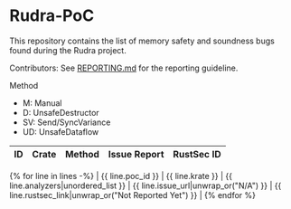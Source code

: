 # Rudra-PoC

This repository contains the list of memory safety and soundness bugs found during the Rudra project.

Contributors: See [REPORTING.md](./REPORTING.md) for the reporting guideline.

Method
* M: Manual
* D: UnsafeDestructor
* SV: Send/SyncVariance
* UD: UnsafeDataflow

| ID | Crate | Method | Issue Report | RustSec ID |
| -- | ----- | ------ | ------------ | ---------- |
{% for line in lines -%}
| {{ line.poc_id }} | {{ line.krate }} | {{ line.analyzers|unordered_list }} | {{ line.issue_url|unwrap_or("N/A") }} | {{ line.rustsec_link|unwrap_or("Not Reported Yet") }} |
{% endfor %}
